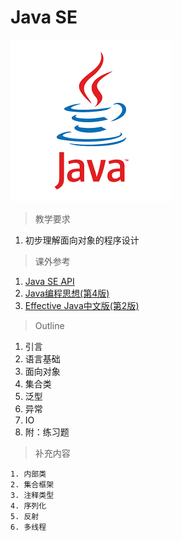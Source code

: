 # Java SE

![Java SE](../image/javase/Java_logo.png)

> 教学要求

1. 初步理解面向对象的程序设计

> 课外参考

1. [Java SE API](http://docs.oracle.com/javase/7/docs/api/)
2. [Java编程思想(第4版)](http://www.amazon.cn/Java%E7%BC%96%E7%A8%8B%E6%80%9D%E6%83%B3-%E5%9F%83%E5%8F%B2%E5%B0%94/dp/B0011F7WU4/ref=sr_1_1?ie=UTF8&qid=1449502095&sr=8-1&keywords=java)
3. [Effective Java中文版(第2版)](http://www.amazon.cn/Sun-%E5%85%AC%E5%8F%B8%E6%A0%B8%E5%BF%83%E6%8A%80%E6%9C%AF%E4%B8%9B%E4%B9%A6-Effective-Java%E4%B8%AD%E6%96%87%E7%89%88-Joshua-Bloch/dp/B001PTGR52/ref=sr_1_1?ie=UTF8&qid=1451488145&sr=8-1&keywords=effective+java)
> Outline

1. 引言
2. 语言基础
3. 面向对象
4. 集合类
5. 泛型
6. 异常
7. IO
8. 附：练习题

> 补充内容

    1. 内部类
    2. 集合框架
    3. 注释类型
    4. 序列化
    5. 反射
    6. 多线程